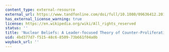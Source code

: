 ```yaml
---
content_type: external-resource
external_url: https://www.tandfonline.com/doi/full/10.1080/09636412.2017.1331628
has_external_license_warning: true
license: https://en.wikipedia.org/wiki/All_rights_reserved
status: ''
title: 'Nuclear Beliefs: A Leader-focused Theory of Counter-Proliferation'
uid: 4bd377d7-f515-48c6-8509-73b661f04a0b
wayback_url: ''
---
```

